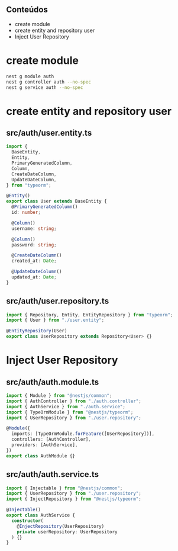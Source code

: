 ## Conteúdos

- create module
- create entity and repository user
- Inject User Repository

# create module

```sh
nest g module auth
nest g controller auth --no-spec
nest g service auth --no-spec
```

# create entity and repository user

## src/auth/user.entity.ts

```ts
import {
  BaseEntity,
  Entity,
  PrimaryGeneratedColumn,
  Column,
  CreateDateColumn,
  UpdateDateColumn,
} from "typeorm";

@Entity()
export class User extends BaseEntity {
  @PrimaryGeneratedColumn()
  id: number;

  @Column()
  username: string;

  @Column()
  password: string;

  @CreateDateColumn()
  created_at: Date;

  @UpdateDateColumn()
  updated_at: Date;
}
```

## src/auth/user.repository.ts

```ts
import { Repository, Entity, EntityRepository } from "typeorm";
import { User } from "./user.entity";

@EntityRepository(User)
export class UserRepository extends Repository<User> {}
```

# Inject User Repository

## src/auth/auth.module.ts

```ts
import { Module } from "@nestjs/common";
import { AuthController } from "./auth.controller";
import { AuthService } from "./auth.service";
import { TypeOrmModule } from "@nestjs/typeorm";
import { UserRepository } from "./user.repository";

@Module({
  imports: [TypeOrmModule.forFeature([UserRepository])],
  controllers: [AuthController],
  providers: [AuthService],
})
export class AuthModule {}
```

## src/auth/auth.service.ts

```ts
import { Injectable } from "@nestjs/common";
import { UserRepository } from "./user.repository";
import { InjectRepository } from "@nestjs/typeorm";

@Injectable()
export class AuthService {
  constructor(
    @InjectRepository(UserRepository)
    private userRepository: UserRepository
  ) {}
}
```
